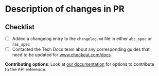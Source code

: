 # Description of changes in PR

[//]: # 'Please add your description here'

## Checklist

- [ ] Added a changelog entry to the `changelog.md` file in either `abc_spec` or `nas_spec`
- [ ] Contacted the Tech Docs team about any corresponding guides that need to be updated for www.checkout.com/docs

**Contributing options**: Look at [our documentation](https://checkout.atlassian.net/wiki/spaces/PD/pages/2169506663/API+ref+publication+process) for options to contribute to the API reference.
